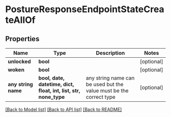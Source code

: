 # PostureResponseEndpointStateCreateAllOf


## Properties
Name | Type | Description | Notes
------------ | ------------- | ------------- | -------------
**unlocked** | **bool** |  | [optional] 
**woken** | **bool** |  | [optional] 
**any string name** | **bool, date, datetime, dict, float, int, list, str, none_type** | any string name can be used but the value must be the correct type | [optional]

[[Back to Model list]](../README.md#documentation-for-models) [[Back to API list]](../README.md#documentation-for-api-endpoints) [[Back to README]](../README.md)


